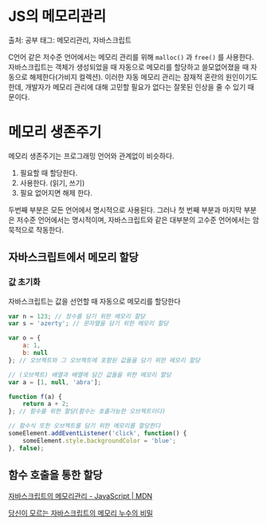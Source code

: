 # JS의 메모리관리

출처: 공부
태그: 메모리관리, 자바스크립트

C언어 같은 저수준 언어에서는 메모리 관리를 위해 `malloc()` 과 `free()` 를 사용한다. 자바스크립트는 객체가 생성되었을 때 자동으로 메모리를 할당하고 쓸모없어졌을 때 자동으로 해제한다(가비지 컬렉션). 이러한 자동 메모리 관리는 잠재적 혼란의 원인이기도 한데, 개발자가 메모리 관리에 대해 고민할 필요가 없다는 잘못된 인상을 줄 수 있기 때문이다.

# 메모리 생존주기

메모리 생존주기는 프로그래밍 언어와 관계없이 비슷하다.

1. 필요할 때 할당한다.
2. 사용한다. (읽기, 쓰기)
3. 필요 없어지면 해제 한다.

두번째 부분은 모든 언어에서 명시적으로 사용된다. 그러나 첫 번째  부분과 마지막 부분은 저수준 언어에서는 명시적이며, 자바스크립트와  같은 대부분의 고수준 언어에서는 암묵적으로 작동한다. 

## 자바스크립트에서 메모리 할당

### 값 초기화

자바스크립트는 값을 선언할 때 자동으로 메모리를 할당한다

```jsx
var n = 123; // 정수를 담기 위한 메모리 할당
var s = 'azerty'; // 문자열을 담기 위한 메모리 할당

var o = {
	a: 1,
	b: null
}; // 오브젝트와 그 오브젝트에 포함된 값들을 담기 위한 메모리 할당

// (오브젝트) 배열과 배열에 담긴 값들을 위한 메모리 할당
var a = [1, null, 'abra'];

function f(a) {
	return a + 2;
}; // 함수를 위한 할당(함수는 호출가능한 오브젝트이다)

// 함수식 또한 오브젝트를 담기 위한 메모리를 할당한다
someElement.addEventListener('click', function() {
	someElement.style.backgroundColor = 'blue';
}, false);
```

## 함수 호출을 통한 할당

[자바스크립트의 메모리관리 - JavaScript | MDN](https://developer.mozilla.org/ko/docs/Web/JavaScript/Memory_Management)

[당신이 모르는 자바스크립트의 메모리 누수의 비밀](https://ui.toast.com/weekly-pick/ko_20210611)